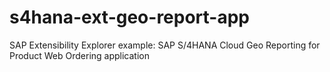 # s4hana-ext-geo-report-app
SAP Extensibility Explorer example: SAP S/4HANA Cloud Geo Reporting for Product Web Ordering application

